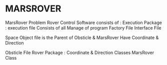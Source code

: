 # MARSROVER
MarsRover Problem 
Rover Control Software consists of : 
Execution Package : 
    execution file Consists of all Manage of program 
     Factory File 
     Interface File 

Space Object file is the Parent of Obsticle & MarsRover Have Coordinate & Direction 

Obsticle File 
Rover Package : 
      Coordinate & Direction Classes 
      MarsRover Class 
